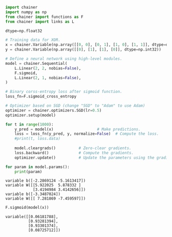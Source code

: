 

```python
import chainer
import numpy as np
from chainer import functions as F
from chainer import links as L

dtype=np.float32

# Training data for XOR.
x = chainer.Variable(np.array([[0, 0], [0, 1], [1, 0], [1, 1]], dtype=dtype))
y = chainer.Variable(np.array([[0], [1], [1], [0]], dtype=np.int32))

# Define a neural network using high-level modules.
model = chainer.Sequential(
    L.Linear(2, 2, nobias=False),
    F.sigmoid,
    L.Linear(2, 1, nobias=False),
)

# Binary corss-entropy loss after sigmoid function.
loss_fn=F.sigmoid_cross_entropy

# Optimizer based on SGD (change "SGD" to "Adam" to use Adam)
optimizer = chainer.optimizers.SGD(lr=0.5)
optimizer.setup(model)

for t in range(1000):
    y_pred = model(x)                   # Make predictions.
    loss = loss_fn(y_pred, y, normalize=False)  # Compute the loss.
    #print(t, loss.data)
    
    model.cleargrads()          # Zero-clear gradients.
    loss.backward()             # Compute the gradients.
    optimizer.update()          # Update the parameters using the gradients.
```


```python
for param in model.params():
    print(param)
```

    variable b([-2.2869124 -5.1613417])
    variable W([[5.922025  5.878332 ]
                [3.4194984 3.4142656]])
    variable b([-3.3487024])
    variable W([[ 7.281869 -7.459597]])



```python
F.sigmoid(model(x))
```




    variable([[0.06181788],
              [0.93281394],
              [0.93301374],
              [0.08725712]])


